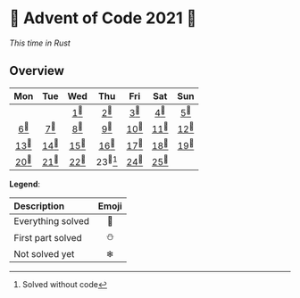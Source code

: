 # 🎄 Advent of Code 2021 🎄

*This time in Rust*
## Overview
|                 Mon                 |                 Tue                 |                 Wed                 |                 Thu                 |                 Fri                 |                 Sat                 |                 Sun                 |
| :---------------------------------: | :---------------------------------: | :---------------------------------: | :---------------------------------: | :---------------------------------: | :---------------------------------: | :---------------------------------: |
|                                     |                                     | [1<sup>🌟</sup>](src/days/day01.rs)  | [2<sup>🌟</sup>](src/days/day02.rs)  | [3<sup>🌟</sup>](src/days/day03.rs)  | [4<sup>🌟</sup>](src/days/day04.rs)  | [5<sup>🌟</sup>](src/days/day05.rs)  |
| [6<sup>🌟</sup>](src/days/day06.rs)  | [7<sup>🌟</sup>](src/days/day07.rs)  | [8<sup>🌟</sup>](src/days/day08.rs)  | [9<sup>🌟</sup>](src/days/day09.rs)  | [10<sup>🌟</sup>](src/days/day10.rs) | [11<sup>🌟</sup>](src/days/day11.rs) | [12<sup>🌟</sup>](src/days/day12.rs) |
| [13<sup>🌟</sup>](src/days/day13.rs) | [14<sup>🌟</sup>](src/days/day14.rs) | [15<sup>🌟</sup>](src/days/day15.rs) | [16<sup>🌟</sup>](src/days/day16.rs) | [17<sup>🌟</sup>](src/days/day17.rs) | [18<sup>🌟</sup>](src/days/day18.rs) | [19<sup>🌟</sup>](src/days/day19.rs) |
| [20<sup>🌟</sup>](src/days/day20.rs) | [21<sup>🌟</sup>](src/days/day21.rs) | [22<sup>🌟</sup>](src/days/day22.rs) |         23<sup>🌟</sup>[^1]          | [24<sup>🌟</sup>](src/days/day24.rs) | [25<sup>🌟</sup>](src/days/day25.rs) |                                     |

**Legend**:

| Description       | Emoji |
| :---------------- | :---: |
| Everything solved |   🌟   |
| First part solved |   ⛄   |
| Not solved yet    |   ❄   |

[^1]: Solved without code
